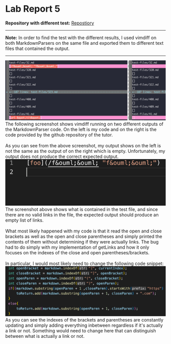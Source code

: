 # **Lab Report 5**
**Repository with different test:**
[Repostiory](https://github.com/nidhidhamnani/markdown-parser/blob/main/test-files/32.md)

---
**Note:**
In order to find the test with the different results, I used vimdiff on both MarkdownParsers on the same file and exported them to different text files that contained the output.

---


![Image](vimdiff.jpeg)
The following screenshot shows vimdiff running on two different outputs of the MarkdownParser code. On the left is my code and on the right is the code provided by the github repository of the tutor.
<br>
<br>
As you can see from the above screenshot, my output shows on the left is not the same as the output of on the right which is empty. Unfortunately, my output does not produce the correct expected output.
<br>
![Image](expected.png)
<br>
The screenshot above shows what is contained in the test file, and since there are no valid links in the file, the expected output should produce an empty list of links.
<br>
<br>
What most likely happened with my code is that it read the open and close brackets as well as the open and close parentheses and simply printed the contents of them without determining if they were actually links. The bug had to do simply with my implementation of getLinks and how it only focuses on the indexes of the close and open parentheses/brackets.
<br>
<br>
In particular, I would most likely need to change the following code snippet:
<br>
![Image](change.png)
As you can see the indexes of the brackets and parentheses are constantly updating and simply adding everything inbetween regardless if it's actually a link or not. Something would need to change here that can distinguish between what is actually a link or not.